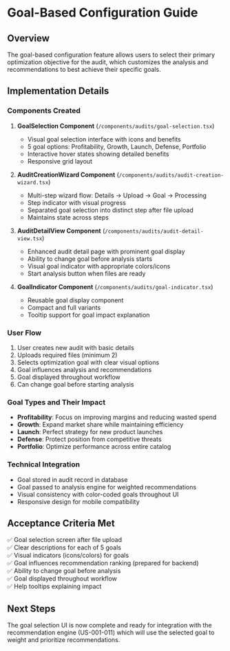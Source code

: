 # Goal-Based Configuration Guide

## Overview

The goal-based configuration feature allows users to select their primary optimization objective for the audit, which customizes the analysis and recommendations to best achieve their specific goals.

## Implementation Details

### Components Created

1. **GoalSelection Component** (`/components/audits/goal-selection.tsx`)
   - Visual goal selection interface with icons and benefits
   - 5 goal options: Profitability, Growth, Launch, Defense, Portfolio
   - Interactive hover states showing detailed benefits
   - Responsive grid layout

2. **AuditCreationWizard Component** (`/components/audits/audit-creation-wizard.tsx`)
   - Multi-step wizard flow: Details → Upload → Goal → Processing
   - Step indicator with visual progress
   - Separated goal selection into distinct step after file upload
   - Maintains state across steps

3. **AuditDetailView Component** (`/components/audits/audit-detail-view.tsx`)
   - Enhanced audit detail page with prominent goal display
   - Ability to change goal before analysis starts
   - Visual goal indicator with appropriate colors/icons
   - Start analysis button when files are ready

4. **GoalIndicator Component** (`/components/audits/goal-indicator.tsx`)
   - Reusable goal display component
   - Compact and full variants
   - Tooltip support for goal impact explanation

### User Flow

1. User creates new audit with basic details
2. Uploads required files (minimum 2)
3. Selects optimization goal with clear visual options
4. Goal influences analysis and recommendations
5. Goal displayed throughout workflow
6. Can change goal before starting analysis

### Goal Types and Their Impact

- **Profitability**: Focus on improving margins and reducing wasted spend
- **Growth**: Expand market share while maintaining efficiency  
- **Launch**: Perfect strategy for new product launches
- **Defense**: Protect position from competitive threats
- **Portfolio**: Optimize performance across entire catalog

### Technical Integration

- Goal stored in audit record in database
- Goal passed to analysis engine for weighted recommendations
- Visual consistency with color-coded goals throughout UI
- Responsive design for mobile compatibility

## Acceptance Criteria Met

✅ Goal selection screen after file upload  
✅ Clear descriptions for each of 5 goals  
✅ Visual indicators (icons/colors) for goals  
✅ Goal influences recommendation ranking (prepared for backend)  
✅ Ability to change goal before analysis  
✅ Goal displayed throughout workflow  
✅ Help tooltips explaining impact  

## Next Steps

The goal selection UI is now complete and ready for integration with the recommendation engine (US-001-011) which will use the selected goal to weight and prioritize recommendations.
